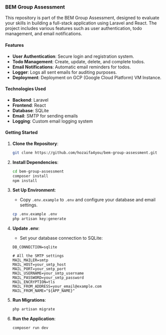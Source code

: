 ### BEM Group Assessment

This repository is part of the BEM Group Assessment, designed to evaluate your skills in building a full-stack application using Laravel and React. The project includes various features such as user authentication, todo management, and email notifications.

#### Features

- **User Authentication**: Secure login and registration system.
- **Todo Management**: Create, update, delete, and complete todos.
- **Email Notifications**: Automatic email reminders for todos.
- **Logger**: Logs all sent emails for auditing purposes.
- **Deployment**: Deployment on GCP (Google Cloud Platform) VM Instance.

#### Technologies Used

- **Backend**: Laravel
- **Frontend**: React
- **Database**: SQLite
- **Email**: SMTP for sending emails
- **Logging**: Custom email logging system

#### Getting Started

1. **Clone the Repository**:
   ```bash
   git clone https://github.com/hozaifa4you/bem-group-assessment.git
   ```
2. **Install Dependencies**:
   ```bash
   cd bem-group-assessment
   composer install
   npm install
   ```
3. **Set Up Environment**:

   - Copy `.env.example` to `.env` and configure your database and email settings.

   ```bash
   cp .env.example .env
   php artisan key:generate
   ```

4. **Update .env**:

   - Set your database connection to SQLite:

   ```env
   DB_CONNECTION=sqlite

   # All the SMTP settings
   MAIL_MAILER=smtp
   MAIL_HOST=your_smtp_host
   MAIL_PORT=your_smtp_port
   MAIL_USERNAME=your_smtp_username
   MAIL_PASSWORD=your_smtp_password
   MAIL_ENCRYPTION=tls
   MAIL_FROM_ADDRESS=your_email@example.com
   MAIL_FROM_NAME="${APP_NAME}"
   ```

5. **Run Migrations**:
   ```bash
   php artisan migrate
   ```
6. **Run the Application**:
   ```bash
   composer run dev
   ```
